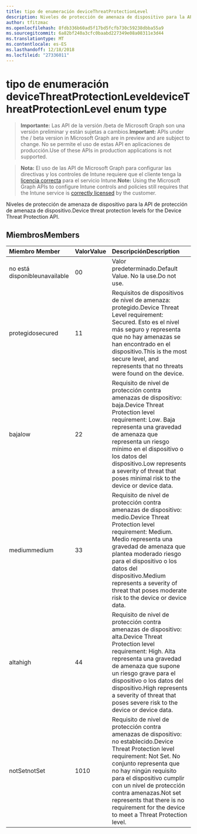 ```yaml
---
title: tipo de enumeración deviceThreatProtectionLevel
description: Niveles de protección de amenaza de dispositivo para la API de protección de amenaza de dispositivo.
author: tfitzmac
ms.openlocfilehash: 8fdb336b60ad5f17bd5fcfb730c59238dbba55a9
ms.sourcegitcommit: 6a82bf240a3cfc0baabd227349e08a08311e3d44
ms.translationtype: MT
ms.contentlocale: es-ES
ms.lasthandoff: 12/18/2018
ms.locfileid: "27336011"
---
```

# <a name="devicethreatprotectionlevel-enum-type"></a><span data-ttu-id="7f33e-103">tipo de enumeración deviceThreatProtectionLevel</span><span class="sxs-lookup"><span data-stu-id="7f33e-103">deviceThreatProtectionLevel enum type</span></span>

> <span data-ttu-id="7f33e-104">**Importante:** Las API de la versión /beta de Microsoft Graph son una versión preliminar y están sujetas a cambios.</span><span class="sxs-lookup"><span data-stu-id="7f33e-104">**Important:** APIs under the / beta version in Microsoft Graph are in preview and are subject to change.</span></span> <span data-ttu-id="7f33e-105">No se permite el uso de estas API en aplicaciones de producción.</span><span class="sxs-lookup"><span data-stu-id="7f33e-105">Use of these APIs in production applications is not supported.</span></span>

> <span data-ttu-id="7f33e-106">**Nota:** El uso de las API de Microsoft Graph para configurar las directivas y los controles de Intune requiere que el cliente tenga la [licencia correcta](https://go.microsoft.com/fwlink/?linkid=839381) para el servicio Intune.</span><span class="sxs-lookup"><span data-stu-id="7f33e-106">**Note:** Using the Microsoft Graph APIs to configure Intune controls and policies still requires that the Intune service is [correctly licensed](https://go.microsoft.com/fwlink/?linkid=839381) by the customer.</span></span>

<span data-ttu-id="7f33e-107">Niveles de protección de amenaza de dispositivo para la API de protección de amenaza de dispositivo.</span><span class="sxs-lookup"><span data-stu-id="7f33e-107">Device threat protection levels for the Device Threat Protection API.</span></span>
## <a name="members"></a><span data-ttu-id="7f33e-108">Miembros</span><span class="sxs-lookup"><span data-stu-id="7f33e-108">Members</span></span>
|<span data-ttu-id="7f33e-109">Miembro	</span><span class="sxs-lookup"><span data-stu-id="7f33e-109">Member</span></span>|<span data-ttu-id="7f33e-110">Valor</span><span class="sxs-lookup"><span data-stu-id="7f33e-110">Value</span></span>|<span data-ttu-id="7f33e-111">Descripción</span><span class="sxs-lookup"><span data-stu-id="7f33e-111">Description</span></span>|
|:---|:---|:---|
|<span data-ttu-id="7f33e-112">no está disponible</span><span class="sxs-lookup"><span data-stu-id="7f33e-112">unavailable</span></span>|<span data-ttu-id="7f33e-113">0</span><span class="sxs-lookup"><span data-stu-id="7f33e-113">0</span></span>|<span data-ttu-id="7f33e-114">Valor predeterminado.</span><span class="sxs-lookup"><span data-stu-id="7f33e-114">Default Value.</span></span> <span data-ttu-id="7f33e-115">No la use.</span><span class="sxs-lookup"><span data-stu-id="7f33e-115">Do not use.</span></span>|
|<span data-ttu-id="7f33e-116">protegido</span><span class="sxs-lookup"><span data-stu-id="7f33e-116">secured</span></span>|<span data-ttu-id="7f33e-117">1</span><span class="sxs-lookup"><span data-stu-id="7f33e-117">1</span></span>|<span data-ttu-id="7f33e-118">Requisitos de dispositivos de nivel de amenaza: protegido.</span><span class="sxs-lookup"><span data-stu-id="7f33e-118">Device Threat Level requirement: Secured.</span></span> <span data-ttu-id="7f33e-119">Esto es el nivel más seguro y representa que no hay amenazas se han encontrado en el dispositivo.</span><span class="sxs-lookup"><span data-stu-id="7f33e-119">This is the most secure level, and represents that no threats were found on the device.</span></span>|
|<span data-ttu-id="7f33e-120">baja</span><span class="sxs-lookup"><span data-stu-id="7f33e-120">low</span></span>|<span data-ttu-id="7f33e-121">2</span><span class="sxs-lookup"><span data-stu-id="7f33e-121">2</span></span>|<span data-ttu-id="7f33e-122">Requisito de nivel de protección contra amenazas de dispositivo: baja.</span><span class="sxs-lookup"><span data-stu-id="7f33e-122">Device Threat Protection level requirement: Low.</span></span> <span data-ttu-id="7f33e-123">Baja representa una gravedad de amenaza que representa un riesgo mínimo en el dispositivo o los datos del dispositivo.</span><span class="sxs-lookup"><span data-stu-id="7f33e-123">Low represents a severity of threat that poses minimal risk to the device or device data.</span></span>|
|<span data-ttu-id="7f33e-124">medium</span><span class="sxs-lookup"><span data-stu-id="7f33e-124">medium</span></span>|<span data-ttu-id="7f33e-125">3</span><span class="sxs-lookup"><span data-stu-id="7f33e-125">3</span></span>|<span data-ttu-id="7f33e-126">Requisito de nivel de protección contra amenazas de dispositivo: medio.</span><span class="sxs-lookup"><span data-stu-id="7f33e-126">Device Threat Protection level requirement: Medium.</span></span> <span data-ttu-id="7f33e-127">Medio representa una gravedad de amenaza que plantea moderado riesgo para el dispositivo o los datos del dispositivo.</span><span class="sxs-lookup"><span data-stu-id="7f33e-127">Medium represents a severity of threat that poses moderate risk to the device or device data.</span></span>|
|<span data-ttu-id="7f33e-128">alta</span><span class="sxs-lookup"><span data-stu-id="7f33e-128">high</span></span>|<span data-ttu-id="7f33e-129">4</span><span class="sxs-lookup"><span data-stu-id="7f33e-129">4</span></span>|<span data-ttu-id="7f33e-130">Requisito de nivel de protección contra amenazas de dispositivo: alta.</span><span class="sxs-lookup"><span data-stu-id="7f33e-130">Device Threat Protection level requirement: High.</span></span> <span data-ttu-id="7f33e-131">Alta representa una gravedad de amenaza que supone un riesgo grave para el dispositivo o los datos del dispositivo.</span><span class="sxs-lookup"><span data-stu-id="7f33e-131">High represents a severity of threat that poses severe risk to the device or device data.</span></span>|
|<span data-ttu-id="7f33e-132">notSet</span><span class="sxs-lookup"><span data-stu-id="7f33e-132">notSet</span></span>|<span data-ttu-id="7f33e-133">10</span><span class="sxs-lookup"><span data-stu-id="7f33e-133">10</span></span>|<span data-ttu-id="7f33e-134">Requisito de nivel de protección contra amenazas de dispositivo: no establecido.</span><span class="sxs-lookup"><span data-stu-id="7f33e-134">Device Threat Protection level requirement: Not Set.</span></span> <span data-ttu-id="7f33e-135">No conjunto representa que no hay ningún requisito para el dispositivo cumplir con un nivel de protección contra amenazas.</span><span class="sxs-lookup"><span data-stu-id="7f33e-135">Not set represents that there is no requirement for the device to meet a Threat Protection level.</span></span>|





